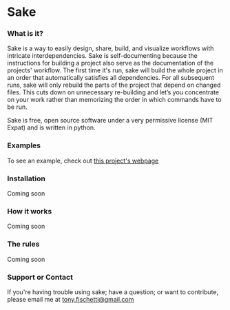 # Sake


### What is it?
Sake is a way to easily design, share, build, and visualize workflows with 
intricate interdependencies. Sake is self-documenting because the 
instructions for building a project also serve as the documentation of the 
projects' workflow. The first time it's run, sake will build the whole 
project in an order that automatically satisfies all dependencies. For all 
subsequent runs, sake will only rebuild the parts of the project that depend 
on changed files. This cuts down on unnecessary re-building and let’s you 
concentrate on your work rather than memorizing the order in which commands 
have to be run.

Sake is free, open source software under a very permissive license (MIT Expat)
and is written in python.

### 

### Examples
To see an example, check out [this project's webpage](http://tonyfischetti.github.io/sake/)

### Installation
Coming soon

### How it works
Coming soon

### The rules
Coming soon

### Support or Contact
If you're having trouble using sake; have a question; or want to contribute,
please email me at tony.fischetti@gmail.com
